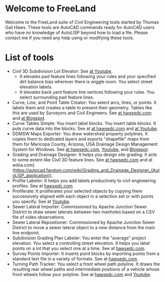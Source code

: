 # Welcome to FreeLand
Welcome to the FreeLand suite of Civil Engineering tools started by Thomas Gail Haws. These tools are AutoCAD commands ready for AutoCAD users who have no knowledge of AutoLISP beyond how to load a file. Please contact me if you need any help using or modifying these tools.

# List of tools
- Civil 3D Subdivision Lot Elevator: See [at Youtube](https://youtu.be/OkHoKr-nJKU).
  - It elevates pad feature lines following your rules and your specified dirt balance bias wherever there is wiggle room. You select street elevation labels. 
  - It elevates back yard feature line vertices following your rules. You select surrounding pad feature lines.
- Curve, Line, and Point Table Creator: You select arcs, lines, or points. It labels them and creates a table to present their geometry. Tables like this are used by Surveyors and Civil Engineers. See [at hawsedc.com](https://hawsedc.com/gnu/curvesauto) and [at Blogspot](https://tomsthird.blogspot.com/2015/01/geotables-free-curve-line-and-point.html).
- Curve Tables Simple: You insert label blocks. You insert table blocks. It puts curve data into the blocks. See at [at hawsedc.com](https://hawsedc.com/gnu/curvesmanual) and [at Youtube](https://youtu.be/u8-3TwPjamw).
- DDMSW Maps Exporter: You draw watershed property polylines. It copies them to dedicated layers and exports "shapefile" maps from them for Maricopa County, Arizona, USA Drainage Design Management System for Windows. See [at hawsedc.com](https://hawsedc.com/gnu/ddmsw.php), [Youtube](https://youtu.be/e59g8UMujbI), and [Blogspot](https://tomsthird.blogspot.com/2017/03/automated-autocad-gis-export-to-ddmsw.html).
- Grading and Drainage Designer: It helps you design site grading. It acts to some extent like Civil 3D feature lines. See [at hawsedc.com](https://hawsedc.com/gnu/gdd.php) and at wikia.com](https://autocad.fandom.com/wiki/Grading_and_Drainage_Designer_(AutoLISP_application)).
- Profile Labeler: It helps you add labels productively to civil engineering profiles. See at [hawsedc.com](https://hawsedc.com/gnu/proflbl.php).
- Proliferate: It proliferates your selected objects by copying them successively aligned with each object in a selection set or with points you specify. See at [Youtube](https://youtu.be/NgT_VaJvk6A).
- Sewer Lateral Importer: Commissioned by Apache Junction Sewer District to draw sewer laterals between two manholes based on a CSV file of video observations.
- Sewer Lateral Repositioner: Commissioned by Apache Junction Sewer District to move a sewer lateral object to a new distance from the main line endpoint.
- Subdivision Grading Plan Labeler: You enter the "average" project elevation. You select a controlling street elevation. It helps you label points on a lot that you select one at a time. See at [hawsedc.com](https://hawsedc.com/gnu/gradlbl.php).
- Survey Points Importer: It inserts point blocks by importing points from a standard text file in a variety of formats. See at [hawsedc.com](https://hawsedc.com/gnu/pointsin.php).
- Turning Path Tracker: You select a front wheel path polyline. It draws the resulting rear wheel paths and intermediate positions of a vehicle whose front wheels follow your polyline. See at [hawsedc.com](https://hawsedc.com/gnu/turn.php) and [Youtube](https://youtu.be/DmHMUyquoSI).
